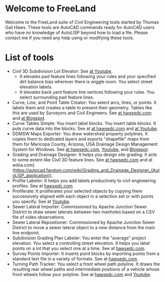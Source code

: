 # Welcome to FreeLand
Welcome to the FreeLand suite of Civil Engineering tools started by Thomas Gail Haws. These tools are AutoCAD commands ready for AutoCAD users who have no knowledge of AutoLISP beyond how to load a file. Please contact me if you need any help using or modifying these tools.

# List of tools
- Civil 3D Subdivision Lot Elevator: See [at Youtube](https://youtu.be/OkHoKr-nJKU).
  - It elevates pad feature lines following your rules and your specified dirt balance bias wherever there is wiggle room. You select street elevation labels. 
  - It elevates back yard feature line vertices following your rules. You select surrounding pad feature lines.
- Curve, Line, and Point Table Creator: You select arcs, lines, or points. It labels them and creates a table to present their geometry. Tables like this are used by Surveyors and Civil Engineers. See [at hawsedc.com](https://hawsedc.com/gnu/curvesauto) and [at Blogspot](https://tomsthird.blogspot.com/2015/01/geotables-free-curve-line-and-point.html).
- Curve Tables Simple: You insert label blocks. You insert table blocks. It puts curve data into the blocks. See at [at hawsedc.com](https://hawsedc.com/gnu/curvesmanual) and [at Youtube](https://youtu.be/u8-3TwPjamw).
- DDMSW Maps Exporter: You draw watershed property polylines. It copies them to dedicated layers and exports "shapefile" maps from them for Maricopa County, Arizona, USA Drainage Design Management System for Windows. See [at hawsedc.com](https://hawsedc.com/gnu/ddmsw.php), [Youtube](https://youtu.be/e59g8UMujbI), and [Blogspot](https://tomsthird.blogspot.com/2017/03/automated-autocad-gis-export-to-ddmsw.html).
- Grading and Drainage Designer: It helps you design site grading. It acts to some extent like Civil 3D feature lines. See [at hawsedc.com](https://hawsedc.com/gnu/gdd.php) and at wikia.com](https://autocad.fandom.com/wiki/Grading_and_Drainage_Designer_(AutoLISP_application)).
- Profile Labeler: It helps you add labels productively to civil engineering profiles. See at [hawsedc.com](https://hawsedc.com/gnu/proflbl.php).
- Proliferate: It proliferates your selected objects by copying them successively aligned with each object in a selection set or with points you specify. See at [Youtube](https://youtu.be/NgT_VaJvk6A).
- Sewer Lateral Importer: Commissioned by Apache Junction Sewer District to draw sewer laterals between two manholes based on a CSV file of video observations.
- Sewer Lateral Repositioner: Commissioned by Apache Junction Sewer District to move a sewer lateral object to a new distance from the main line endpoint.
- Subdivision Grading Plan Labeler: You enter the "average" project elevation. You select a controlling street elevation. It helps you label points on a lot that you select one at a time. See at [hawsedc.com](https://hawsedc.com/gnu/gradlbl.php).
- Survey Points Importer: It inserts point blocks by importing points from a standard text file in a variety of formats. See at [hawsedc.com](https://hawsedc.com/gnu/pointsin.php).
- Turning Path Tracker: You select a front wheel path polyline. It draws the resulting rear wheel paths and intermediate positions of a vehicle whose front wheels follow your polyline. See at [hawsedc.com](https://hawsedc.com/gnu/turn.php) and [Youtube](https://youtu.be/DmHMUyquoSI).
